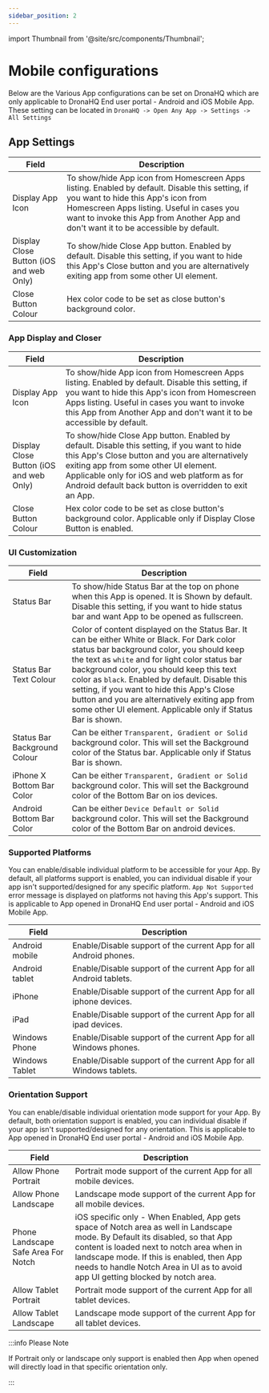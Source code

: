 ```yaml
---
sidebar_position: 2
---
```


import Thumbnail from '@site/src/components/Thumbnail';

# Mobile configurations

Below are the Various App configurations can be set on DronaHQ which are only applicable to DronaHQ End user portal - Android and iOS Mobile App. These setting can be located in `DronaHQ -> Open Any App -> Settings -> All Settings`

## App Settings
 | Field | Description  | 
  | ----------------- |---------------------------- |
| Display App Icon            | To show/hide App icon from Homescreen Apps listing. Enabled by default. Disable this setting, if you want to hide this App's icon from Homescreen Apps listing. Useful in cases you want to invoke this App from Another App and don't want it to be accessible by default.  |
| Display Close Button (iOS and web Only)           | To show/hide Close App button. Enabled by default. Disable this setting, if you want to hide this App's Close button and you are alternatively exiting app from some other UI element.  |
| Close Button Colour              | Hex color code to be set as close button's background color. |

### App Display and Closer

 | Field | Description  | 
  | ----------------- |---------------------------- |
| Display App Icon            | To show/hide App icon from Homescreen Apps listing. Enabled by default. Disable this setting, if you want to hide this App's icon from Homescreen Apps listing. Useful in cases you want to invoke this App from Another App and don't want it to be accessible by default.  |
| Display Close Button (iOS and web Only)           | To show/hide Close App button. Enabled by default. Disable this setting, if you want to hide this App's Close button and you are alternatively exiting app from some other UI element. Applicable only for iOS and web platform as for Android default back button is overridden to exit an App.  |
| Close Button Colour              | Hex color code to be set as close button's background color. Applicable only if Display Close Button is enabled. |

### UI Customization

 | Field | Description  | 
  | ----------------- |---------------------------- |
| Status Bar            | To show/hide Status Bar at the top on phone when this App is opened. It is Shown by default. Disable this setting, if you want to hide status bar and want App to be opened as fullscreen.  |
| Status Bar Text Colour           | Color of content displayed on the Status Bar. It can be either White or Black. For Dark color status bar background color, you should keep the text as `white` and for light color status bar background color, you should keep this text color as `black`. Enabled by default. Disable this setting, if you want to hide this App's Close button and you are alternatively exiting app from some other UI element. Applicable only if Status Bar is shown. |
| Status Bar Background Colour           | Can be either `Transparent, Gradient or Solid` background color. This will set the Background color of the Status bar.  Applicable only if Status Bar is shown. |
| iPhone X Bottom Bar Color            | Can be either `Transparent, Gradient or Solid` background color. This will set the Background color of the Bottom Bar on ios devices.  |
| Android Bottom Bar Color | Can be either `Device Default or Solid` background color. This will set the Background color of the Bottom Bar on android devices. |

### Supported Platforms

You can enable/disable individual platform to be accessible for your App. By default, all platforms support is enabled, you can individual disable if your app isn't supported/designed for any specific platform. `App Not Supported` error message is displayed on platforms not having this App's support. This is applicable to App opened in DronaHQ End user portal - Android and iOS Mobile App.

 | Field | Description  | 
  | ----------------- |---------------------------- |
| Android mobile            | Enable/Disable support of the current App for all Android phones.  |
| Android tablet           | Enable/Disable support of the current App for all Android tablets. |
| iPhone           | Enable/Disable support of the current App for all iphone devices. |
| iPad            | Enable/Disable support of the current App for all ipad devices. |
| Windows Phone | Enable/Disable support of the current App for all Windows phones. |
| Windows Tablet | Enable/Disable support of the current App for all Windows tablets. |

### Orientation Support

You can enable/disable individual orientation mode support for your App. By default, both orientation support is enabled, you can individual disable if your app isn't supported/designed for any orientation. This is applicable to App opened in DronaHQ End user portal - Android and iOS Mobile App.

 | Field | Description  | 
  | ----------------- |---------------------------- |
| Allow Phone Portrait            | Portrait mode support of the current App for all mobile devices.  |
| Allow Phone Landscape           | Landscape mode support of the current App for all mobile devices. |
| Phone Landscape Safe Area For Notch           | iOS specific only - When Enabled, App gets space of Notch area  as well in Landscape mode. By Default its disabled, so that App content is loaded next to notch area when in landscape mode. If this is enabled, then App needs to handle Notch Area in UI as to avoid app UI getting blocked by notch area. |
| Allow Tablet Portrait | Portrait mode support of the current App for all tablet devices. |
| Allow Tablet Landscape | Landscape mode support of the current App for all tablet devices. |

:::info Please Note

If Portrait only or landscape only support is enabled then App when opened will directly load in that specific orientation only.

:::

